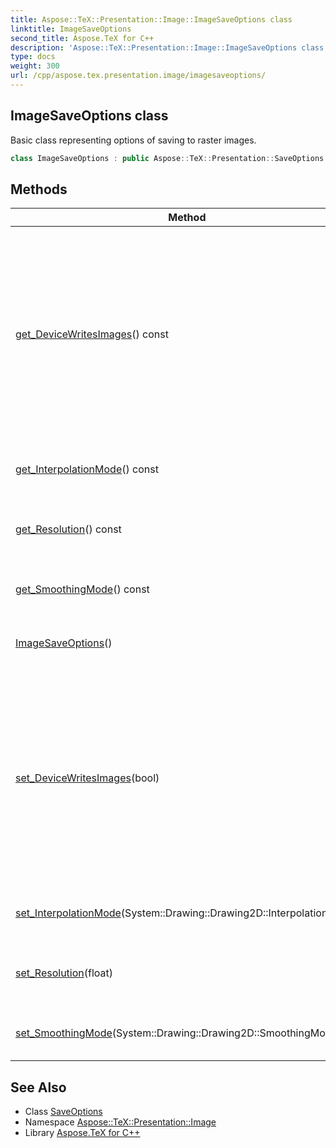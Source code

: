 ```yaml
---
title: Aspose::TeX::Presentation::Image::ImageSaveOptions class
linktitle: ImageSaveOptions
second_title: Aspose.TeX for C++
description: 'Aspose::TeX::Presentation::Image::ImageSaveOptions class. Basic class representing options of saving to raster images in C++.'
type: docs
weight: 300
url: /cpp/aspose.tex.presentation.image/imagesaveoptions/
---
```

## ImageSaveOptions class


Basic class representing options of saving to raster images.

```cpp
class ImageSaveOptions : public Aspose::TeX::Presentation::SaveOptions
```

## Methods

| Method | Description |
| --- | --- |
| [get_DeviceWritesImages](./get_devicewritesimages/)() const | Gets/sets the flag that determines whether the image device will write output images. Set it to **false** if you are planning to write images using image device's Result property. |
| [get_InterpolationMode](./get_interpolationmode/)() const | Gets/sets the interpolation mode. |
| [get_Resolution](./get_resolution/)() const | Gets/sets the array of numbers of pages to convert. |
| [get_SmoothingMode](./get_smoothingmode/)() const | Gets/sets the smoothing mode. |
| [ImageSaveOptions](./imagesaveoptions/)() | Creates new instance of options. |
| [set_DeviceWritesImages](./set_devicewritesimages/)(bool) | Gets/sets the flag that determines whether the image device will write output images. Set it to **false** if you are planning to write images using image device's Result property. |
| [set_InterpolationMode](./set_interpolationmode/)(System::Drawing::Drawing2D::InterpolationMode) | Gets/sets the interpolation mode. |
| [set_Resolution](./set_resolution/)(float) | Gets/sets the array of numbers of pages to convert. |
| [set_SmoothingMode](./set_smoothingmode/)(System::Drawing::Drawing2D::SmoothingMode) | Gets/sets the smoothing mode. |
## See Also

* Class [SaveOptions](../../aspose.tex.presentation/saveoptions/)
* Namespace [Aspose::TeX::Presentation::Image](../)
* Library [Aspose.TeX for C++](../../)
